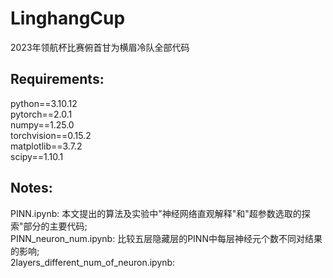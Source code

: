 # LinghangCup
2023年领航杯比赛俯首甘为横眉冷队全部代码  
## Requirements:  
python==3.10.12  
pytorch==2.0.1  
numpy==1.25.0  
torchvision==0.15.2  
matplotlib==3.7.2  
scipy==1.10.1  
## Notes:  
PINN.ipynb: 本文提出的算法及实验中"神经网络直观解释"和"超参数选取的探索"部分的主要代码;  
PINN_neuron_num.ipynb: 比较五层隐藏层的PINN中每层神经元个数不同对结果的影响;  
2layers_different_num_of_neuron.ipynb: 
